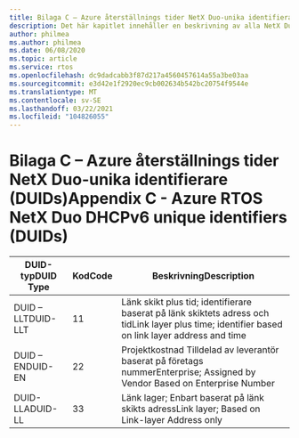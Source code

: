 ```yaml
---
title: Bilaga C – Azure återställnings tider NetX Duo-unika identifierare (DUIDs)
description: Det här kapitlet innehåller en beskrivning av alla NetX Duo DHCPv6 unika identifierare (DUIDs)
author: philmea
ms.author: philmea
ms.date: 06/08/2020
ms.topic: article
ms.service: rtos
ms.openlocfilehash: dc9dadcabb3f87d217a4560457614a55a3be03aa
ms.sourcegitcommit: e3d42e1f2920ec9cb002634b542bc20754f9544e
ms.translationtype: MT
ms.contentlocale: sv-SE
ms.lasthandoff: 03/22/2021
ms.locfileid: "104826055"
---
```

# <a name="appendix-c---azure-rtos-netx-duo-dhcpv6-unique-identifiers-duids"></a><span data-ttu-id="b2621-103">Bilaga C – Azure återställnings tider NetX Duo-unika identifierare (DUIDs)</span><span class="sxs-lookup"><span data-stu-id="b2621-103">Appendix C - Azure RTOS NetX Duo DHCPv6 unique identifiers (DUIDs)</span></span>

| <span data-ttu-id="b2621-104">DUID-typ</span><span class="sxs-lookup"><span data-stu-id="b2621-104">DUID Type</span></span>              | <span data-ttu-id="b2621-105">Kod</span><span class="sxs-lookup"><span data-stu-id="b2621-105">Code</span></span>            | <span data-ttu-id="b2621-106">Beskrivning</span><span class="sxs-lookup"><span data-stu-id="b2621-106">Description</span></span> |
| ------------------- | ------------------- | --------------- |
| <span data-ttu-id="b2621-107">DUID – LLT</span><span class="sxs-lookup"><span data-stu-id="b2621-107">DUID-LLT</span></span> | <span data-ttu-id="b2621-108">1</span><span class="sxs-lookup"><span data-stu-id="b2621-108">1</span></span> | <span data-ttu-id="b2621-109">Länk skikt plus tid; identifierare baserat på länk skiktets adress och tid</span><span class="sxs-lookup"><span data-stu-id="b2621-109">Link layer plus time; identifier based on link layer address and time</span></span> |
| <span data-ttu-id="b2621-110">DUID – EN</span><span class="sxs-lookup"><span data-stu-id="b2621-110">DUID-EN</span></span> | <span data-ttu-id="b2621-111">2</span><span class="sxs-lookup"><span data-stu-id="b2621-111">2</span></span> | <span data-ttu-id="b2621-112">Projektkostnad Tilldelad av leverantör baserat på företags nummer</span><span class="sxs-lookup"><span data-stu-id="b2621-112">Enterprise; Assigned by Vendor Based on Enterprise Number</span></span> |
| <span data-ttu-id="b2621-113">DUID-LLA</span><span class="sxs-lookup"><span data-stu-id="b2621-113">DUID-LL</span></span> | <span data-ttu-id="b2621-114">3</span><span class="sxs-lookup"><span data-stu-id="b2621-114">3</span></span> | <span data-ttu-id="b2621-115">Länk lager; Enbart baserat på länk skikts adress</span><span class="sxs-lookup"><span data-stu-id="b2621-115">Link layer; Based on Link-layer Address only</span></span>| 